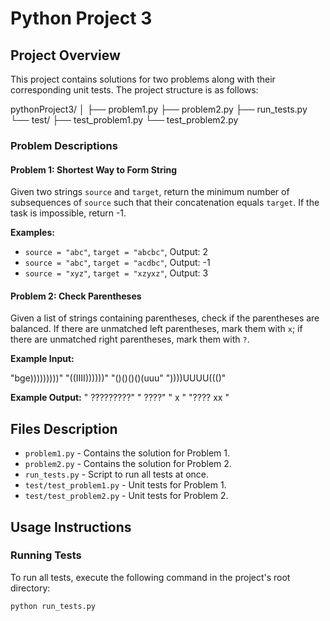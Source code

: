 # Python Project 3

## Project Overview

This project contains solutions for two problems along with their corresponding unit tests. The project structure is as follows:

pythonProject3/
│ 
├── problem1.py 
├── problem2.py 
├── run_tests.py 
└── test/ 
├── test_problem1.py 
└── test_problem2.py 


### Problem Descriptions

#### Problem 1: Shortest Way to Form String
Given two strings `source` and `target`, return the minimum number of subsequences of `source` such that their concatenation equals `target`. If the task is impossible, return -1.

**Examples:**
- `source = "abc"`, `target = "abcbc"`, Output: 2
- `source = "abc"`, `target = "acdbc"`, Output: -1
- `source = "xyz"`, `target = "xzyxz"`, Output: 3

#### Problem 2: Check Parentheses
Given a list of strings containing parentheses, check if the parentheses are balanced. If there are unmatched left parentheses, mark them with `x`; if there are unmatched right parentheses, mark them with `?`.

**Example Input:**

"bge)))))))))" 
"((IIII))))))" 
"()()()()(uuu" 
"))))UUUU((()" 

**Example Output:**
" ?????????" 
" ????" 
" x " 
"???? xx " 

## Files Description

- `problem1.py` - Contains the solution for Problem 1.
- `problem2.py` - Contains the solution for Problem 2.
- `run_tests.py` - Script to run all tests at once.
- `test/test_problem1.py` - Unit tests for Problem 1.
- `test/test_problem2.py` - Unit tests for Problem 2.

## Usage Instructions

### Running Tests

To run all tests, execute the following command in the project's root directory:

```sh
python run_tests.py
